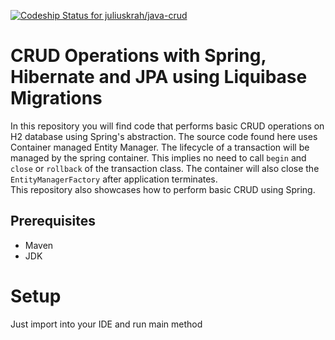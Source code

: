 [ ![Codeship Status for juliuskrah/java-crud](https://app.codeship.com/projects/e1e1f9d0-d361-0134-0c11-16d407f7e953/status?branch=spring-hibernate-jpa)](https://app.codeship.com/projects/201898)
# CRUD Operations with Spring, Hibernate and JPA using Liquibase Migrations
In this repository you will find code that performs basic CRUD operations on H2 database using Spring's abstraction. The source
code found here uses Container managed Entity Manager. The lifecycle of a transaction will be managed by the spring container.
This implies no need to call `begin` and `close` or `rollback` of the transaction class. The container will also close the 
`EntityManagerFactory` after application terminates.   
This repository also showcases how to perform basic CRUD using Spring.

## Prerequisites
- Maven
- JDK

# Setup
Just import into your IDE and run main method
